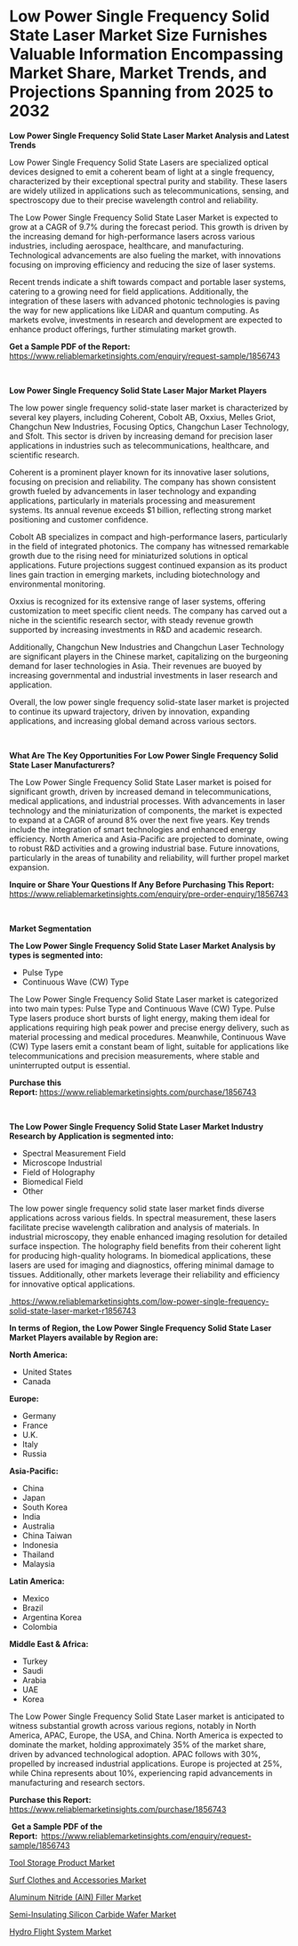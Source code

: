 <p><h1>Low Power Single Frequency Solid State Laser Market Size Furnishes Valuable Information Encompassing Market Share, Market Trends, and Projections Spanning from 2025 to 2032</h1></p><p><strong>Low Power Single Frequency Solid State Laser Market Analysis and Latest Trends</strong></p>
<p><p>Low Power Single Frequency Solid State Lasers are specialized optical devices designed to emit a coherent beam of light at a single frequency, characterized by their exceptional spectral purity and stability. These lasers are widely utilized in applications such as telecommunications, sensing, and spectroscopy due to their precise wavelength control and reliability.</p><p>The Low Power Single Frequency Solid State Laser Market is expected to grow at a CAGR of 9.7% during the forecast period. This growth is driven by the increasing demand for high-performance lasers across various industries, including aerospace, healthcare, and manufacturing. Technological advancements are also fueling the market, with innovations focusing on improving efficiency and reducing the size of laser systems.</p><p>Recent trends indicate a shift towards compact and portable laser systems, catering to a growing need for field applications. Additionally, the integration of these lasers with advanced photonic technologies is paving the way for new applications like LiDAR and quantum computing. As markets evolve, investments in research and development are expected to enhance product offerings, further stimulating market growth.</p></p>
<p><strong>Get a Sample PDF of the Report:&nbsp;</strong> <a href="https://www.reliablemarketinsights.com/enquiry/request-sample/1856743?utm_campaign=1948&utm_medium=2&utm_source=Github&utm_content=ia&utm_term=08012025&utm_id=low-power-single-frequency-solid-state-laser">https://www.reliablemarketinsights.com/enquiry/request-sample/1856743</a></p>
<p>&nbsp;</p>
<p><strong>Low Power Single Frequency Solid State Laser Major Market Players</strong></p>
<p><p>The low power single frequency solid-state laser market is characterized by several key players, including Coherent, Cobolt AB, Oxxius, Melles Griot, Changchun New Industries, Focusing Optics, Changchun Laser Technology, and Sfolt. This sector is driven by increasing demand for precision laser applications in industries such as telecommunications, healthcare, and scientific research.</p><p>Coherent is a prominent player known for its innovative laser solutions, focusing on precision and reliability. The company has shown consistent growth fueled by advancements in laser technology and expanding applications, particularly in materials processing and measurement systems. Its annual revenue exceeds $1 billion, reflecting strong market positioning and customer confidence.</p><p>Cobolt AB specializes in compact and high-performance lasers, particularly in the field of integrated photonics. The company has witnessed remarkable growth due to the rising need for miniaturized solutions in optical applications. Future projections suggest continued expansion as its product lines gain traction in emerging markets, including biotechnology and environmental monitoring.</p><p>Oxxius is recognized for its extensive range of laser systems, offering customization to meet specific client needs. The company has carved out a niche in the scientific research sector, with steady revenue growth supported by increasing investments in R&D and academic research.</p><p>Additionally, Changchun New Industries and Changchun Laser Technology are significant players in the Chinese market, capitalizing on the burgeoning demand for laser technologies in Asia. Their revenues are buoyed by increasing governmental and industrial investments in laser research and application.</p><p>Overall, the low power single frequency solid-state laser market is projected to continue its upward trajectory, driven by innovation, expanding applications, and increasing global demand across various sectors.</p></p>
<p>&nbsp;</p>
<p><strong>What Are The Key Opportunities For Low Power Single Frequency Solid State Laser Manufacturers?</strong></p>
<p><p>The Low Power Single Frequency Solid State Laser market is poised for significant growth, driven by increased demand in telecommunications, medical applications, and industrial processes. With advancements in laser technology and the miniaturization of components, the market is expected to expand at a CAGR of around 8% over the next five years. Key trends include the integration of smart technologies and enhanced energy efficiency. North America and Asia-Pacific are projected to dominate, owing to robust R&D activities and a growing industrial base. Future innovations, particularly in the areas of tunability and reliability, will further propel market expansion.</p></p>
<p><strong>Inquire or Share Your Questions If Any Before Purchasing This Report:</strong> <a href="https://www.reliablemarketinsights.com/enquiry/pre-order-enquiry/1856743?utm_campaign=1948&utm_medium=2&utm_source=Github&utm_content=ia&utm_term=08012025&utm_id=low-power-single-frequency-solid-state-laser">https://www.reliablemarketinsights.com/enquiry/pre-order-enquiry/1856743</a></p>
<p>&nbsp;</p>
<p><strong>Market Segmentation</strong></p>
<p><strong>The Low Power Single Frequency Solid State Laser Market Analysis by types is segmented into:</strong></p>
<p><ul><li>Pulse Type</li><li>Continuous Wave (CW) Type</li></ul></p>
<p><p>The Low Power Single Frequency Solid State Laser market is categorized into two main types: Pulse Type and Continuous Wave (CW) Type. Pulse Type lasers produce short bursts of light energy, making them ideal for applications requiring high peak power and precise energy delivery, such as material processing and medical procedures. Meanwhile, Continuous Wave (CW) Type lasers emit a constant beam of light, suitable for applications like telecommunications and precision measurements, where stable and uninterrupted output is essential.</p></p>
<p><strong>Purchase this Report:&nbsp;</strong><a href="https://www.reliablemarketinsights.com/purchase/1856743?utm_campaign=1948&utm_medium=2&utm_source=Github&utm_content=ia&utm_term=08012025&utm_id=low-power-single-frequency-solid-state-laser">https://www.reliablemarketinsights.com/purchase/1856743</a></p>
<p>&nbsp;</p>
<p><strong>The Low Power Single Frequency Solid State Laser Market Industry Research by Application is segmented into:</strong></p>
<p><ul><li>Spectral Measurement Field</li><li>Microscope Industrial</li><li>Field of Holography</li><li>Biomedical Field</li><li>Other</li></ul></p>
<p><p>The low power single frequency solid state laser market finds diverse applications across various fields. In spectral measurement, these lasers facilitate precise wavelength calibration and analysis of materials. In industrial microscopy, they enable enhanced imaging resolution for detailed surface inspection. The holography field benefits from their coherent light for producing high-quality holograms. In biomedical applications, these lasers are used for imaging and diagnostics, offering minimal damage to tissues. Additionally, other markets leverage their reliability and efficiency for innovative optical applications.</p></p>
<p><a href="https://www.reliablemarketinsights.com/low-power-single-frequency-solid-state-laser-market-r1856743?utm_campaign=1948&utm_medium=2&utm_source=Github&utm_content=ia&utm_term=08012025&utm_id=low-power-single-frequency-solid-state-laser">&nbsp;https://www.reliablemarketinsights.com/low-power-single-frequency-solid-state-laser-market-r1856743</a></p>
<p><strong>In terms of Region, the Low Power Single Frequency Solid State Laser Market Players available by Region are:</strong></p>
<p>
    <p> <strong> North America: </strong>
        <ul>
            <li>United States</li>
            <li>Canada</li>
        </ul>
        </p> 
    <p> <strong> Europe: </strong>
        <ul>
            <li>Germany</li>
            <li>France</li>
            <li>U.K.</li>
            <li>Italy</li>
            <li>Russia</li>
        </ul>
        </p> 
    <p> <strong> Asia-Pacific: </strong>
        <ul>
            <li>China</li>
            <li>Japan</li>
            <li>South Korea</li>
            <li>India</li>
            <li>Australia</li>
            <li>China Taiwan</li>
            <li>Indonesia</li>
            <li>Thailand</li>
            <li>Malaysia</li>
        </ul>
        </p> 
    <p> <strong> Latin America: </strong>
        <ul>
            <li>Mexico</li>
            <li>Brazil</li>
            <li>Argentina Korea</li>
            <li>Colombia</li>
        </ul>
        </p> 
    <p> <strong> Middle East & Africa: </strong>
        <ul>
            <li>Turkey</li>
            <li>Saudi</li>
            <li>Arabia</li>
            <li>UAE</li>
            <li>Korea</li>
        </ul>
    </p>
    </p>
<p><p>The Low Power Single Frequency Solid State Laser market is anticipated to witness substantial growth across various regions, notably in North America, APAC, Europe, the USA, and China. North America is expected to dominate the market, holding approximately 35% of the market share, driven by advanced technological adoption. APAC follows with 30%, propelled by increased industrial applications. Europe is projected at 25%, while China represents about 10%, experiencing rapid advancements in manufacturing and research sectors.</p></p>
<p><strong>Purchase this Report: </strong><a href="https://www.reliablemarketinsights.com/purchase/1856743?utm_campaign=1948&utm_medium=2&utm_source=Github&utm_content=ia&utm_term=08012025&utm_id=low-power-single-frequency-solid-state-laser">https://www.reliablemarketinsights.com/purchase/1856743</a></p>
<p>&nbsp;<strong>Get a Sample PDF of the Report:&nbsp;&nbsp;</strong><a href="https://www.reliablemarketinsights.com/enquiry/request-sample/1856743?utm_campaign=1948&utm_medium=2&utm_source=Github&utm_content=ia&utm_term=08012025&utm_id=low-power-single-frequency-solid-state-laser">https://www.reliablemarketinsights.com/enquiry/request-sample/1856743</a></p>
<p><strong></strong></p>
<p><p><a href="https://www.linkedin.com/pulse/tool-storage-product-market-evolution-133-cagr-key-trends-2dxte?utm_campaign=1948&utm_medium=2&utm_source=Github&utm_content=ia&utm_term=08012025&utm_id=low-power-single-frequency-solid-state-laser">Tool Storage Product Market</a></p><p><a href="https://www.linkedin.com/pulse/market-revenue-forecast-surf-clothes-accessories-industry-cagr-bfs3e?utm_campaign=1948&utm_medium=2&utm_source=Github&utm_content=ia&utm_term=08012025&utm_id=low-power-single-frequency-solid-state-laser">Surf Clothes and Accessories Market</a></p><p><a href="https://www.linkedin.com/pulse/aluminum-nitride-aln-filler-market-trends-focusing-insight-r2r5f?utm_campaign=1948&utm_medium=2&utm_source=Github&utm_content=ia&utm_term=08012025&utm_id=low-power-single-frequency-solid-state-laser">Aluminum Nitride (AlN) Filler Market</a></p><p><a href="https://github.com/rahu1506/Market-Research-Report-List-6/blob/main/semi-insulating-silicon-carbide-wafer-market.md?utm_campaign=1948&utm_medium=2&utm_source=Github&utm_content=ia&utm_term=08012025&utm_id=low-power-single-frequency-solid-state-laser">Semi-Insulating Silicon Carbide Wafer Market</a></p><p><a href="https://www.linkedin.com/pulse/anticipated-growth-hydro-flight-system-market-2025-2032-97lde?utm_campaign=1948&utm_medium=2&utm_source=Github&utm_content=ia&utm_term=08012025&utm_id=low-power-single-frequency-solid-state-laser">Hydro Flight System Market</a></p></p>